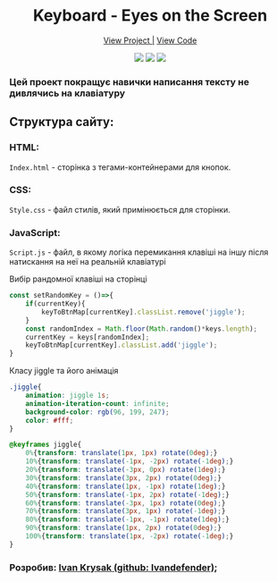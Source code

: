 <h1 align="center">Keyboard - Eyes on the Screen</h1>

<div align="center">
    <a href="https://ivandefender.github.io/Eyes-on-the-Screen/">View Project |</a>
    <a href="https://github.com/Ivandefender/Eyes-on-the-Screen/blob/main/js/script.js">View Code</a>
</div>

<p align="center">
<img src="https://img.shields.io/badge/HTML-orange?style=for-the-badge&logo=html&logoColor=orange">
<img src="https://img.shields.io/badge/css-blue?style=for-the-badge&logo=css&logoColor=blue">
<img src="https://img.shields.io/badge/JavaScript-yellow?style=for-the-badge&logo=JavaScript&logoColor=yellow&labelColor=black">
</p>

### **Цей проект покращує навички написання тексту не дивлячись на клавіатуру**

## Структура сайту:

### HTML:

`Index.html` - сторінка з тегами-контейнерами для кнопок.

### CSS:

`Style.css` - файл стилів, який примінюється для сторінки.

### JavaScript: 

`Script.js` - файл, в якому логіка перемикання клавіші на іншу після натискання на неї на реальній клавіатурі

Вибір рандомної клавіші на сторінці

```javascript
const setRandomKey = ()=>{
    if(currentKey){
        keyToBtnMap[currentKey].classList.remove('jiggle');
    }
    const randomIndex = Math.floor(Math.random()*keys.length);
    currentKey = keys[randomIndex];
    keyToBtnMap[currentKey].classList.add('jiggle');
}
```

Класу jiggle та його анімація

```css
.jiggle{
    animation: jiggle 1s;
    animation-iteration-count: infinite;
    background-color: rgb(96, 199, 247);
    color: #fff;
}

@keyframes jiggle{
    0%{transform: translate(1px, 1px) rotate(0deg);}
    10%{transform: translate(-1px, -2px) rotate(-1deg);}
    20%{transform: translate(-3px, 0px) rotate(1deg);}
    30%{transform: translate(3px, 2px) rotate(0deg);}
    40%{transform: translate(1px, -1px) rotate(1deg);}
    50%{transform: translate(-1px, 2px) rotate(-1deg);}
    60%{transform: translate(-3px, 1px) rotate(0deg);}
    70%{transform: translate(3px, 1px) rotate(-1deg);}
    80%{transform: translate(-1px, -1px) rotate(1deg);}
    90%{transform: translate(1px, 2px) rotate(0deg);}
    100%{transform: translate(1px, -2px) rotate(-1deg);}
}
```

### Розробив: [Ivan Krysak (github: Ivandefender)](https://github.com/Ivandefender);